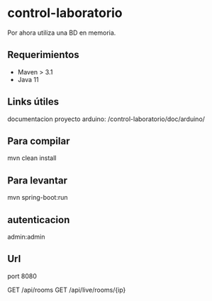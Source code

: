 # control-laboratorio

Por ahora utiliza una BD en memoria.

## Requerimientos
- Maven > 3.1
- Java 11

## Links útiles
documentacion proyecto arduino: /control-laboratorio/doc/arduino/

## Para compilar 
mvn clean install

## Para levantar
mvn spring-boot:run

## autenticacion
admin:admin

## Url

port 8080

GET /api/rooms
GET /api/live/rooms/{ip}


